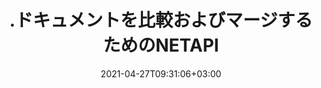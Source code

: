 ---
############################# Static ############################
layout: "product"
date: 2021-04-27T09:31:06+03:00
draft: false

product: "Comparison"
product_tag: "comparison"
platform: ".NET"
platform_tag: "net"

############################# Head ############################
head_title: "C＃.NETドキュメント比較API | PDF Word Excel Web＆Textの比較とマージ"
head_description: "C＃.NETドキュメント比較API。 PDF Word DOC DOCX、Excelスプレッドシート、PPT、PPTX、HTML、EMLX MSG、VSDX、DXF DWG、および画像ファイル形式の比較とマージ."

############################# Header ############################
title: ".ドキュメントを比較およびマージするためのNETAPI"
description: "ドキュメント比較APIを使用して.NETアプリケーションを開発し、同じ形式のドキュメント間のコンテンツとスタイルの違いを比較および確認します."
button:
    enable: true
    icon: "fas fa-arrow-down"
    label: "無料トライアルをダウンロード"
    link: "https://downloads.groupdocs.com/comparison/net"

############################# SubMenu ############################
submenu:
    enable: true
    
    left:
        img_alt: "GroupDocs.Comparison for .NET"
        image: "https://www.groupdocs.cloud/templates/groupdocs/images/product-logos/groupdocs-comparison-net.png"
        product: "GroupDocs.Comparison"
        platform: ".NET"

    middle:
        button:
            - link: "#overview"
              text: "概要"

            - link: "#features"
              text: "特徴"

            - link: "#support"
              text: "サポート"

            - link: "https://products.groupdocs.app/comparison"
              text: "ライブデモ"

            - link: "https://purchase.groupdocs.com/pricing/comparison/net"
              text: "価格設定"

    right:
        link_download: "https://downloads.groupdocs.com/comparison"
        link_learn: "https://docs.groupdocs.com/comparison/net/"
        link_buy: "https://purchase.groupdocs.com"

############################# Overview ############################
overview:
    enable: true
    example_image: "/comparison/comparison-example.png"
    content: |
      GroupDocs.Comparison for .NET APIは、C＃、ASP.NET、またはその他の.NET関連テクノロジの同じ形式のドキュメント間で差分チェッカーアプリケーションを構築するための高速で信頼性の高いソリューションです。 .NET比較ライブラリは、PDF、HTML、Outlook電子メール、Microsoft Office Wordドキュメント、Excelスプレッドシート、PowerPointプレゼンテーション、OneNote、Visioダイアグラム、テキストなどの一般的な画像およびドキュメント形式のコンテンツとテキストスタイルの両方の違いのチェックをサポートしますと画像。比較は、単語、段落、文字の内容の変更を検出すると同時に、違いの要約をリストした比較ドキュメントを提供するために実行できます。 GroupDocs.Comparison for .NET APIは、ソースドキュメントの基本情報を簡単に抽出できます。また、ファイルまたはストリームを介して、暗号化されたドキュメントだけでなく、簡単なパスワード有効化をフェッチ、比較、および保存することもできます。  
        
      GroupDocs.Comparison for .NETを使用して、.NETプラットフォームを対象とする任意の開発環境でアプリケーションを開発できます。すべての.NETベースの言語と互換性があり、Monoまたは.NETフレームワーク（.NET Coreを含む）をインストールできる一般的なオペレーティングシステム（Windows、Linux、MacOS）をサポートします。
    examples:
      enable: true
      
      
    tabs:
      enable: true
      
      ## TAB ONE ##
      tab_one:
        description: |
          以下は、GroupDocs.Comparisonfor.NETの概要です。
      
        right:
          enable: true
          icon: "fab fa-html5"
          title: "概要"
          content: |
            *ドキュメントの比較
            *HTMLファイルの比較
            *PDFの比較
            *図の比較
            *ファイルの内容を比較する
            *テキストスタイルを比較する
      
      ## TAB TWO ##
      tab_two:
        description: |
          GroupDocs.Comparison for .NETは、Microsoft Office、PDF、画像など、一般的な[ドキュメントファイル形式]（https://docs.groupdocs.com/comparison/net/supported-document-formats/）をすべてサポートしています。
        left:
          enable: true
          table:
            # table loop
            - title: "Microsoft Office"
              content: |
                * **Word:** [DOC](https://products.groupdocs.com/comparison/net/doc/), [DOCX](https://products.groupdocs.com/comparison/net/docx/), [DOCM](https://products.groupdocs.com/comparison/net/docm/), [DOT](https://products.groupdocs.com/comparison/net/dot/), [DOTX](https://products.groupdocs.com/comparison/net/dotx/), [DOTM](https://products.groupdocs.com/comparison/net/dotm/), [RTF](https://products.groupdocs.com/comparison/net/rtf/), [TXT](https://products.groupdocs.com/comparison/net/txt/)
                * **Excel:** [XLS](https://products.groupdocs.com/comparison/net/xls/), [XLSX](https://products.groupdocs.com/comparison/net/xlsx/), [XLSM](https://products.groupdocs.com/comparison/net/xlsm/), [XLSB](https://products.groupdocs.com/comparison/net/xlsb/), [XLTM](https://products.groupdocs.com/comparison/net/xltm/), [XLT](https://products.groupdocs.com/comparison/net/xlt/), [XLTM](https://products.groupdocs.com/comparison/net/xltm/), [XLTX](https://products.groupdocs.com/comparison/net/xltx/), [XLAM](https://products.groupdocs.com/comparison/net/xlam/), [SXC](https://products.groupdocs.com/comparison/net/sxc/), [SpreadsheetML](https://products.groupdocs.com/comparison/net/xml/)
                * **PowerPoint:** [PPT](https://products.groupdocs.com/comparison/net/ppt/), [PPTX](https://products.groupdocs.com/comparison/net/pptx/), [PPS](https://products.groupdocs.com/comparison/net/pps/), [PPSX](https://products.groupdocs.com/comparison/net/ppsx/), [PPSM](https://products.groupdocs.com/comparison/net/ppsm/), [POT](https://products.groupdocs.com/comparison/net/pot/), [POTM](https://products.groupdocs.com/comparison/net/potm/), [POTX](https://products.groupdocs.com/comparison/net/potx/), [PPTM](https://products.groupdocs.com/comparison/net/pptm/)
                * **Visio:** [VSD](https://products.groupdocs.com/comparison/net/vsd/), [VDX](https://products.groupdocs.com/comparison/net/vdx/), [VSS](https://products.groupdocs.com/comparison/net/vss/), [VSSX](https://products.groupdocs.com/comparison/net/vssx/), [VSX](https://products.groupdocs.com/comparison/net/vsx/), [VST](https://products.groupdocs.com/comparison/net/vst/), [VSTX](https://products.groupdocs.com/comparison/net/vstx/), [VTX](https://products.groupdocs.com/comparison/net/vtx/), [VSDX](https://products.groupdocs.com/comparison/net/vsdx/), [VDW](https://products.groupdocs.com/comparison/net/vdw/), [VSTM](https://products.groupdocs.com/comparison/net/vstm/), [VSSM](https://products.groupdocs.com/comparison/net/vssm/), [VSDM](https://products.groupdocs.com/comparison/net/vsdm/)
                * **Outlook:** [MSG](https://products.groupdocs.com/comparison/net/msg/), [EML](https://products.groupdocs.com/comparison/net/eml/), [EMLX](https://products.groupdocs.com/comparison/net/emlx/), [PST](https://products.groupdocs.com/comparison/net/pst/), [OST](https://products.groupdocs.com/comparison/net/ost/)
                * **OneNote:** [ONE](https://products.groupdocs.com/comparison/net/one/)

        right:
          enable: true
          table:
            # table loop
            - title: "その他のフォーマット"
              content: |
                * **プログラミング言語**：CS、Java、CPP、JS、PY、RB、PL、ASM、GROOVY、JSON、ActionScript、PHP、SQL、LOG、DIFF、LESS、SCALA
                * ** OpenDocument **：ODT、OTT、ODS、ODP、OTP
                * **ポータブル**：PDF、MOBI
                * ** AutoCAD **：DXF、DWG
                * **メール**：EML、EMLX、MSG
                * **画像**：JPEG、BMP、PNG、GIF、DCM、DICOM、DjVu
                * ** Web **：HTM、HTML、MHTML
                * **テキスト**：TXT

      ## TAB THREE ##
      tab_three:
        description: |
          GroupDocs.Comparison for .NETは、次のオペレーティングシステム、フレームワーク、およびパッケージマネージャーをサポートしています。
      
        left:
          enable: true
          table:
            - icon: "fab fa-windows"
              title: "オペレーティングシステム"
              content: |
                *Windowsデスクトップ
                * WindowsServer
                * Windows Azure
                * Linux
                * マックOS

            - icon: "fas fa-code"
              title: "サポートされているフレームワーク"
              content: |
                * .NETFramework2.0以降
                * MonoFramework1.2以降
                * .NET Standard 2.0
                * .NET Core 2.0

        right:
          enable: true
          table:
            - icon: "fas fa-box"
              title: "パッケージマネージャー"
              content: |
                * NuGet

            - icon: "fas fa-tools"
              title: "開発環境"
              content: |
                * Microsoft Visual Studio
                * Xamarin.Android
                * Xamarin.IOS
                * Xamarin.Mac
                * MonoDevelop

############################# Features ############################
features:
    enable: true
    title: "GroupDocs.Comparisonfor.NET機能"

    feature:
      - icon: "fas fa-copy"
        content: "コンテンツとフォントスタイルの違いを特定する"

      - icon: "fas fa-eye"
        content: "ファイル比較後に見つかったすべての違いの要約レポートを保存します"

      - icon: "fas fa-bolt"
        content: "差異を分析し、結果のファイルをエクスポートした後、変更を適用または拒否します"
      
      - icon: "fas fa-file-powerpoint"
        content: "Wordファイルの比較中のMicrosoftWordの「変更の追跡」機能のサポート"

      - icon: "fas fa-code"
        content: "比較対象の各ドキュメントからの変化を独自に発見"

      - icon: "fas fa-cloud"
        content: "ストリームを介したドキュメントの読み取りと送信"

      - icon: "fas fa-remove-format"
        content: "従量制ライセンス–APIの使用状況に応じた請求"

      - icon: "fas fa-comment-slash"
        content: "複数のソースドキュメントを単一のターゲットドキュメントと比較する"

      - icon: "fas fa-location-arrow"
        content: "Wordファイルの特定のページを相互に比較する–単一のWordドキュメント内のすべての変更を承認または拒否します"

      - icon: "fas fa-border-all"
        content: "最大3つのWordドキュメントをマージし、Wordファイルで使用される数式を比較します"

      - icon: "fas fa-wrench"
        content: "filePathからドキュメントに関する情報を取得する"

      - icon: "fas fa-columns"
        content: "HTML比較結果を画像として保存"

      - icon: "fas fa-file-word"
        content: "削除されたコンテンツを表示または非表示にするオプション"

      - icon: "fas fa-envelope"
        content: "ドキュメントのスタイル比較をオンまたはオフにするオプション"

      - icon: "fas fa-print"
        content: "比較ドキュメントで挿入、削除、スタイル変更アイテムをマークする文字列を指定する"

      - icon: "fas fa-file-archive"
        content: "単語の区切り文字とフォントの色を指定して、比較対象のテキストをスタイル設定します"

      - icon: "fas fa-lock"
        content: "PDF、Word、PowerPointのスライドと図の変更の正しい座標を計算する"

      - icon: "fas fa-file-code"
        content: "パスワードで保護されたファイルを比較する"
      
      - icon: "fas fa-fill-drip"
        content: "スプレッドシートのグラフタイトルの比較–結果のセルファイルでグラフを生成します"

      - icon: "fas fa-file-excel"
        content: "セルドキュメントの結果ファイルの自動形状を自動サイズ設定します"

      - icon: "fas fa-heading"
        content: "詳細な概要ページにアクセスして、ソースドキュメントファイルとターゲットドキュメントファイル間の変更を検出します"

      - icon: "fas fa-project-diagram"
        content: "最も人気のあるプログラミングおよびスクリプト言語ファイルを比較する"

      - icon: "fas fa-cube"
        content: "複数（2つ以上）のPDF、Word、Excel、図、電子メール、テキスト、OneNoteドキュメントを比較する"

      - icon: "fab fa-uncharted"
        content: "サポートされているファイル形式のヘッダーとフッターを比較する"

      - icon: "fab fa-uncharted"
        content: "Word文書形式のブックマーク、変数、カスタムプロパティを比較する"

    more_feature:
      - title: ".NETAPIを使用してドキュメントを簡単に比較"
        content: |
          GroupDocs.Comparison for .NET APIは、ファイルを比較するための簡単で効率的な方法を提供します。以下は、C＃を使用して2つのDOCXドキュメントを比較する方法を示す例です。  

          ```cs
          //比較するソースファイルとターゲットファイル
          string source = @"source.docx";
          string target = @"target.docx";
          Comparer comparer = new Comparer();
          //2つのドキュメントを比較します
          ICompareResult result = comparer.Compare(source, target, new ComparisonSettings());
          ```
      - title: "比較のために詳細レベルを選択"
        content: "GroupDocs.Comparison for .NETを使用すると、ドキュメントを比較する範囲を指定できます。低（画像グリッドの精度でテキストを単語ごとに比較= 50）、中（画像グリッドの精度で文字ごとにテキストを比較= 100）、または高（画像グリッドの精度で文字ごとにテキストを比較=）から選択できます。 150）."

      - title: "テキストスタイル比較のサポート"
        content: |
          GroupDocs.Comparison for .NETは、テキストスタイルを比較する機能を提供します。  

          ドキュメントの単語と文字を比較しているときに、フォント名、フォントサイズ、フォントの色、フォントスタイル（太字、斜体、下線、小文字、ハイパーリンク）、および下線の色（該当する場合）を比較して、違いを見つけることができます。  

          段落を比較するときに、段落の配置、インデント（左インデント、右インデント）、段落間隔（後のスペース、前のスペース）、最初の行のインデント、行の間隔などのスタイルを比較できます。  

          GroupDocs.Comparison for .NETは、必要に応じて、フッターの距離、ページの高さと向き、余白（左、右、上、下）、境界線の幅、境界線の色など、ページの他のセクションの比較もサポートします。  

############################# Support ############################
support:
    enable: true

############################# Solutions ############################
solutions:
    enable: true
    title: "GroupDocs.Comparisonは、他の一般的な開発環境向けのドキュメント表示APIを提供します"

    solution:
        - img_alt: "GroupDocs.Comparison for Java"
          image: "https://www.groupdocs.cloud/templates/groupdocs/images/product-logos/groupdocs-comparison-java.png"
          product: "GroupDocs.Comparison"
          platform: "Java"
          link: "/comparison/java/"

############################# Back to top ###############################
back_to_top:
  enable: true
---